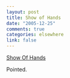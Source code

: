 ```yaml
--- 
layout: post
title: Show of Hands
date: "2005-12-25"
comments: true
categories: elsewhere
link: false
---
```

<a href="http://www.harpers.org/art/cartoons/mrfish/ShowOfHands_526x381.jpg" title="Show of Hands">Show Of Hands</a>

Pointed.
